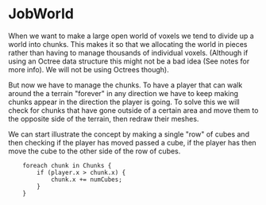 # JobWorld
When we want to make a large open world of voxels we tend to divide up a world into chunks. This makes it so that we allocating the world in pieces rather than having to manage thousands of individual voxels. (Although if using an Octree data structure this might not be a bad idea (See notes for more info). We will not be using Octrees though). 

But now we have to manage the chunks. To have a player that can walk around the a terrain "forever" in any direction we have to keep making chunks appear in the direction the player is going. To solve this we will check for chunks that have gone outside of a certain area and move them to the opposite side of the terrain, then redraw their meshes.

We can start illustrate the concept by making a single "row" of cubes and then checking if the player has moved passed a cube, if the player has then move the cube to the other side of the row of cubes.

```
    foreach chunk in Chunks {
        if (player.x > chunk.x) {
            chunk.x += numCubes;
        }
    }
```